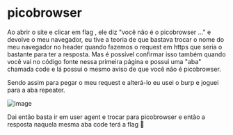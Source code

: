 # picobrowser

Ao abrir o site e clicar em flag , ele diz "você não é o picobrowser ..." e devolve o meu navegador, eu tive a teoria de que bastava trocar o nome do meu navegador no header quando fazemos o request em https que seria o bastante para ter a resposta. Mas é possível confirmar isso também quando você vai no código fonte nessa primeira página e possui uma "aba" chamada code e lá possui o mesmo aviso de que você não é picobrowser.

Sendo assim para pegar o meu request e alterá-lo eu usei o burp e joguei para a aba repeater.

![image](https://github.com/lucasfranciscosp/CTFs/assets/87513778/4a035063-7829-4546-af25-e996df66f451)

Dai então basta ir em user agent e trocar para picobrowser e então a resposta naquela mesma aba code terá a flag 🐧